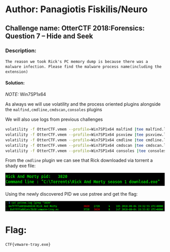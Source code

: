 # Author: Panagiotis Fiskilis/Neuro #

## Challenge name: OtterCTF 2018:Forensics: Question 7 – Hide and Seek ##

### Description: ###

```
The reason we took Rick's PC memory dump is because there was a malware infection. Please find the malware process name(including the extension)
```

#### Solution: ####

<i>NOTE:</i> Win7SP1x64

As always we will use volatility and the process oriented plugins alongside the <code>malfind,cmdline,cmdscan,consoles</code> plugins

We will also use logs from previous challenges

```bash
volatility -f OtterCTF.vmem --profile=Win7SP1x64 malfind |tee malfind.log
volatility -f OtterCTF.vmem --profile=Win7SP1x64 psxview |tee psxview.log
volatility -f OtterCTF.vmem --profile=Win7SP1x64 cmdline |tee cmdline.log
volatility -f OtterCTF.vmem --profile=Win7SP1x64 cmdscan |tee cmdscan.log
volatility -f OtterCTF.vmem --profile=Win7SP1x64 consoles |tee consoles.log
```
From the <code>cmdline</code> plugin we can see that Rick downloaded via torrent a shady exe file:

![](./Images/legit.png)

Using the newly discovered PID we use pstree and get the flag:

![](./Images/Flag7.png)

# Flag: #

<code>CTF{vmware-tray.exe}</code>

